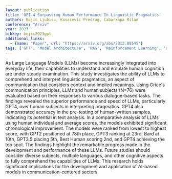 ```yaml
---
layout: publication
title: 'GPT-4 Surpassing Human Performance In Linguistic Pragmatics'
authors: Bojic Ljubisa, Kovacevic Predrag, Cabarkapa Milan
conference: "Arxiv"
year: 2023
bibkey: bojic2023gpt
additional_links:
  - {name: "Paper", url: "https://arxiv.org/abs/2312.09545"}
tags: ['GPT', 'Model Architecture', 'RAG', 'Reinforcement Learning', 'Uncategorized']
---
```

As Large Language Models (LLMs) become increasingly integrated into everyday life, their capabilities to understand and emulate human cognition are under steady examination. This study investigates the ability of LLMs to comprehend and interpret linguistic pragmatics, an aspect of communication that considers context and implied meanings. Using Grice's communication principles, LLMs and human subjects (N=76) were evaluated based on their responses to various dialogue-based tasks. The findings revealed the superior performance and speed of LLMs, particularly GPT4, over human subjects in interpreting pragmatics. GPT4 also demonstrated accuracy in the pre-testing of human-written samples, indicating its potential in text analysis. In a comparative analysis of LLMs using human individual and average scores, the models exhibited significant chronological improvement. The models were ranked from lowest to highest score, with GPT2 positioned at 78th place, GPT3 ranking at 23rd, Bard at 10th, GPT3.5 placing 5th, Best Human scoring 2nd, and GPT4 achieving the top spot. The findings highlight the remarkable progress made in the development and performance of these LLMs. Future studies should consider diverse subjects, multiple languages, and other cognitive aspects to fully comprehend the capabilities of LLMs. This research holds significant implications for the development and application of AI-based models in communication-centered sectors.
